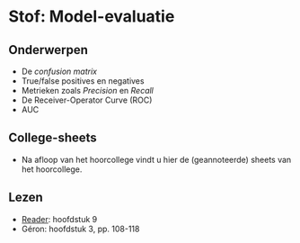 # Stof: Model-evaluatie

## Onderwerpen

* De _confusion matrix_
* True/false positives en negatives
* Metrieken zoals _Precision_ en _Recall_
* De Receiver-Operator Curve (ROC)
* AUC

## College-sheets

* Na afloop van het hoorcollege vindt u hier de (geannoteerde) sheets van het hoorcollege.

## Lezen

* [Reader](https://blackboard.hanze.nl/bbcswebdav/pid-6341209-dt-content-rid-108927618_2/xid-108927618_2): hoofdstuk 9
* Géron: hoofdstuk 3, pp. 108-118
